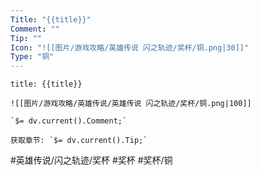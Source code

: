 ```yaml
---
Title: "{{title}}"
Comment: ""
Tip: ""
Icon: "![[图片/游戏攻略/英雄传说 闪之轨迹/奖杯/铜.png|30]]"
Type: "铜"
---
```

```ad-ed-sen-1-bronze
title: {{title}}

![[图片/游戏攻略/英雄传说/英雄传说 闪之轨迹/奖杯/铜.png|100]]

`$= dv.current().Comment;`

获取章节: `$= dv.current().Tip;`
```

#英雄传说/闪之轨迹/奖杯  #奖杯 #奖杯/铜